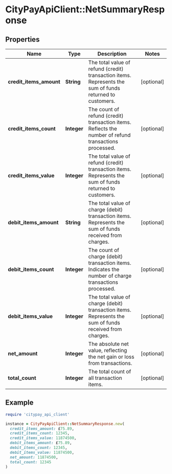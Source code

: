# CityPayApiClient::NetSummaryResponse

## Properties

| Name | Type | Description | Notes |
| ---- | ---- | ----------- | ----- |
| **credit_items_amount** | **String** | The total value of refund (credit) transaction items. Represents the sum of funds returned to customers. | [optional] |
| **credit_items_count** | **Integer** | The count of refund (credit) transaction items. Reflects the number of refund transactions processed. | [optional] |
| **credit_items_value** | **Integer** | The total value of refund (credit) transaction items. Represents the sum of funds returned to customers. | [optional] |
| **debit_items_amount** | **String** | The total value of charge (debit) transaction items. Represents the sum of funds received from charges. | [optional] |
| **debit_items_count** | **Integer** | The count of charge (debit) transaction items. Indicates the number of charge transactions processed. | [optional] |
| **debit_items_value** | **Integer** | The total value of charge (debit) transaction items. Represents the sum of funds received from charges. | [optional] |
| **net_amount** | **Integer** | The absolute net value, reflecting the net gain or loss from transactions. | [optional] |
| **total_count** | **Integer** | The total count of all transaction items. | [optional] |

## Example

```ruby
require 'citypay_api_client'

instance = CityPayApiClient::NetSummaryResponse.new(
  credit_items_amount: £75.89,
  credit_items_count: 12345,
  credit_items_value: 11874500,
  debit_items_amount: £75.89,
  debit_items_count: 12345,
  debit_items_value: 11874500,
  net_amount: 11874500,
  total_count: 12345
)
```

